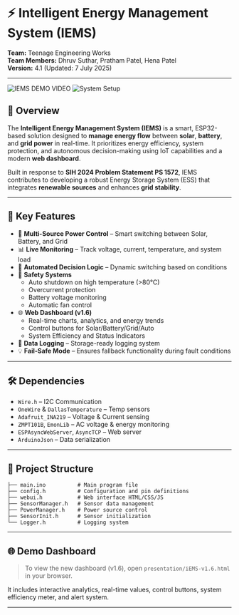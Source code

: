 # ⚡ Intelligent Energy Management System (IEMS)

**Team:** Teenage Engineering Works  
**Team Members:** Dhruv Suthar, Pratham Patel, Hena Patel  
**Version:** 4.1 (Updated: 7 July 2025)

---

![IEMS DEMO VIDEO](https://github.com/user-attachments/assets/54c72df2-a1fb-4397-b787-678a62b644d6)
![System Setup](https://github.com/user-attachments/assets/a58d535c-6a1e-41c2-97d7-b3b1842e2a3c)

## 🚀 Overview

The **Intelligent Energy Management System (IEMS)** is a smart, ESP32-based solution designed to **manage energy flow** between **solar**, **battery**, and **grid power** in real-time. It prioritizes energy efficiency, system protection, and autonomous decision-making using IoT capabilities and a modern **web dashboard**.

Built in response to **SIH 2024 Problem Statement PS 1572**, IEMS contributes to developing a robust Energy Storage System (ESS) that integrates **renewable sources** and enhances **grid stability**.

---

## 🧠 Key Features

- 🔌 **Multi-Source Power Control** – Smart switching between Solar, Battery, and Grid
- 📊 **Live Monitoring** – Track voltage, current, temperature, and system load
- 🤖 **Automated Decision Logic** – Dynamic switching based on conditions
- 🧯 **Safety Systems**  
  - Auto shutdown on high temperature (>80°C)  
  - Overcurrent protection  
  - Battery voltage monitoring  
  - Automatic fan control
- 🌐 **Web Dashboard (v1.6)**  
  - Real-time charts, analytics, and energy trends  
  - Control buttons for Solar/Battery/Grid/Auto  
  - System Efficiency and Status Indicators
- 🧾 **Data Logging** – Storage-ready logging system
- 💡 **Fail-Safe Mode** – Ensures fallback functionality during fault conditions

---

## 🛠️ Dependencies

- `Wire.h` – I2C Communication  
- `OneWire` & `DallasTemperature` – Temp sensors  
- `Adafruit_INA219` – Voltage & Current sensing  
- `ZMPT101B`, `EmonLib` – AC voltage & energy monitoring  
- `ESPAsyncWebServer`, `AsyncTCP` – Web server  
- `ArduinoJson` – Data serialization

---

## 📂 Project Structure
```
├── main.ino          # Main program file
├── config.h          # Configuration and pin definitions
├── webui.h           # Web interface HTML/CSS/JS
├── SensorManager.h   # Sensor data management
├── PowerManager.h    # Power source control
├── SensorInit.h      # Sensor initialization
└── Logger.h          # Logging system
```

---

## 🌐 Demo Dashboard

> To view the new dashboard (v1.6), open `presentation/iEMS-v1.6.html` in your browser.

It includes interactive analytics, real-time values, control buttons, system efficiency meter, and alert system.

---
